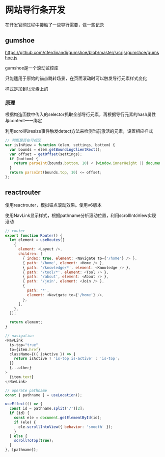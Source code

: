 # 网站导行条开发

在开发官网过程中接触了一些导行需要，做一些记录

## gumshoe

<https://github.com/cferdinandi/gumshoe/blob/master/src/js/gumshoe/gumshoe.js>

gumshoe是一个滚动监控库

只能适用于原始的锚点跳转场景，在页面滚动时可以触发导行元素样式变化

样式是加到`li`元素上的

### 原理

根据构造函数中传入的selector抓取全部导行元素，再根据导行元素的hash属性与content一一绑定

利用scroll和resize事件触发detect方法来检测当前激活的元素，设置相应样式

```js
// 判断是否在可视区
var isInView = function (elem, settings, bottom) {
  var bounds = elem.getBoundingClientRect();
  var offset = getOffset(settings);
  if (bottom) {
    return parseInt(bounds.bottom, 10) < (window.innerHeight || document.documentElement.clientHeight);
  }
  return parseInt(bounds.top, 10) <= offset;
};
```

## reactrouter

使用reactrouter，模拟锚点滚动效果。使用v6版本

使用NavLink显示样式，根据pathname分析滚动位置，利用scrollIntoView实现滚动

```js
// router
export function Router() {
  let element = useRoutes([
    {
      element: <Layout />,
      children: [
        { index: true, element: <Navigate to={'/home'} /> },
        { path: '/home', element: <Home /> },
        { path: '/knowledge/*', element: <Knowledge /> },
        { path: '/tool/*', element: <Tool /> },
        { path: '/about', element: <About /> },
        { path: '/join', element: <Join /> },
        {
          path: '*',
          element: <Navigate to={'/home'} />,
        },
      ],
    },
  ]);

  return element;
}
```

```js
// navigation
<NavLink
  is-top="true"
  to={item.href}
  className={({ isActive }) => {
    return isActive ? 'is-top is-active' : 'is-top';
  }}
  {...other}
>
  {item.text}
</NavLink>
```

```js
// operate pathname
const { pathname } = useLocation();

useEffect(() => {
  const id = pathname.split('/')[2];
  if (id) {
    const ele = document.getElementById(id);
    if (ele) {
      ele.scrollIntoView({ behavior: 'smooth' });
    }
  } else {
    scrollToTop(true);
  }
}, [pathname]);
```
